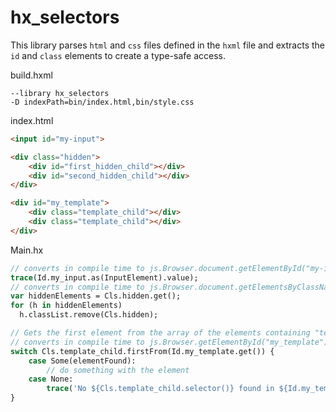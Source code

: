 # hx_selectors

This library parses `html` and `css` files defined in the `hxml` file and extracts the `id` and `class` elements to create a type-safe access.

build.hxml
```
--library hx_selectors
-D indexPath=bin/index.html,bin/style.css
```

index.html
```html
<input id="my-input">

<div class="hidden">
    <div id="first_hidden_child"></div>
    <div id="second_hidden_child"></div>
</div>

<div id="my_template">
    <div class="template_child"></div>
    <div class="template_child"></div>
</div>
```

Main.hx
```haxe
// converts in compile time to js.Browser.document.getElementById("my-input").value
trace(Id.my_input.as(InputElement).value);
// converts in compile time to js.Browser.document.getElementsByClassName("hidden")
var hiddenElements = Cls.hidden.get();
for (h in hiddenElements)
  h.classList.remove(Cls.hidden);

// Gets the first element from the array of the elements containing "template_child" class inside the element with "my_template" id
// converts in compile time to js.Browser.getElementById("my_template").getElementsByClassName("template_child")[0]
switch Cls.template_child.firstFrom(Id.my_template.get()) {
    case Some(elementFound):
        // do something with the element
    case None:
        trace('No ${Cls.template_child.selector()} found in ${Id.my_template.selector()}');
}
```
